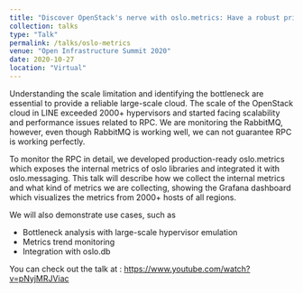```yaml
---
title: "Discover OpenStack's nerve with oslo.metrics: Have a robust private cloud on a large scale"
collection: talks
type: "Talk"
permalink: /talks/oslo-metrics
venue: "Open Infrastructure Summit 2020"
date: 2020-10-27
location: "Virtual"
---
```

Understanding the scale limitation and identifying the bottleneck are essential to provide a reliable large-scale cloud. The scale of the OpenStack cloud in LINE exceeded 2000+ hypervisors and started facing scalability and performance issues related to RPC. We are monitoring the RabbitMQ, however, even though RabbitMQ is working well, we can not guarantee RPC is working perfectly.

To monitor the RPC in detail, we developed production-ready oslo.metrics which exposes the internal metrics of oslo libraries and integrated it with oslo.messaging. This talk will describe how we collect the internal metrics and what kind of metrics we are collecting, showing the Grafana dashboard which visualizes the metrics from 2000+ hosts of all regions.

We will also demonstrate use cases, such as
* Bottleneck analysis with large-scale hypervisor emulation
* Metrics trend monitoring
* Integration with oslo.db


You can check out the talk at : https://www.youtube.com/watch?v=pNyjMRJViac

